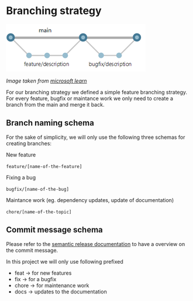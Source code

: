 # Branching strategy

![Branching strategy visualisation](./img/featurebranching.png)

*Image taken from [microsoft learn](https://learn.microsoft.com/en-us/azure/devops/repos/git/git-branching-guidance?view=azure-devops)*

For our branching strategy we defined a simple feature branching strategy. For every feature, bugfix or maintance work we only need to create a branch from the main and merge it back.

## Branch naming schema

For the sake of simplicity, we will only use the following three schemas for creating branches:

New feature

`feature/[name-of-the-feature]`

Fixing a bug

`bugfix/[name-of-the-bug]`

Maintance work (eg. dependency updates, update of documentation)

`chore/[name-of-the-topic]`

## Commit message schema

Please refer to the [semantic release documentation](https://github.com/semantic-release/semantic-release#how-does-it-work) to have a overview on the commit message. 

In this project we will only use following prefixed
- feat -> for new features
- fix -> for a bugfix
- chore -> for maintenance work
- docs -> updates to the documentation